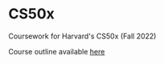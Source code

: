# CS50x
Coursework for Harvard's CS50x (Fall 2022)

Course outline available [here](https://cs50.harvard.edu/x/2022/)
